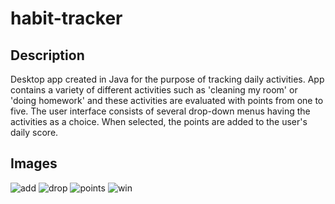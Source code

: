 # habit-tracker

## Description
Desktop app created in Java for the purpose of tracking daily activities.
App contains a variety of different activities such as 'cleaning my room' or 'doing homework' and these activities are evaluated with points from one to five. The user interface consists of several drop-down menus having the activities as a choice. When selected, the points are added to the user's daily score.

## Images
![add](https://user-images.githubusercontent.com/103171391/224750736-6ef04526-e5b0-4673-b36f-f9ce3696aa21.png)
![drop](https://user-images.githubusercontent.com/103171391/224750747-98e93390-035a-4d09-8eb8-1a46539d07ac.png)
![points](https://user-images.githubusercontent.com/103171391/224750749-78b6ae67-8ead-4ba5-87db-bf18bc61b6cf.png)
![win](https://user-images.githubusercontent.com/103171391/224750752-ae253e51-86c4-4810-a715-ffb12a6f24ed.png)


